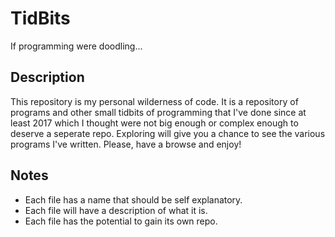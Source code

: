 # TidBits

If programming were doodling...

## Description

This repository is my personal wilderness of code. It is a repository of programs and other small tidbits of programming that I've done since at least 2017 which I thought were not big enough or complex enough to deserve a seperate repo. Exploring will give you a chance to see the various programs I've written.
Please, have a browse and enjoy!

## Notes

* Each file has a name that should be self explanatory.
* Each file will have a description of what it is.
* Each file has the potential to gain its own repo.
